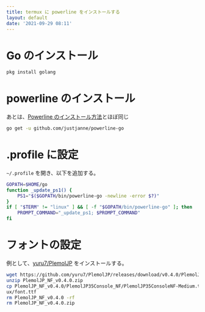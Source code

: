 ```yaml
---
title: termux に powerline をインストールする
layout: default
date: '2021-09-29 08:11'
---
```


# Go のインストール
```sh
pkg install golang
```

# powerline のインストール
あとは、[Powerline のインストール方法](/2021/09/29/powerline-termux.html)とほぼ同じ

```sh
go get -u github.com/justjanne/powerline-go
```

# .profile に設定
`~/.profile` を開き、以下を追加する。

```bash
GOPATH=$HOME/go
function _update_ps1() {
    PS1="$($GOPATH/bin/powerline-go -newline -error $?)"
}
if [ "$TERM" != "linux" ] && [ -f "$GOPATH/bin/powerline-go" ]; then
    PROMPT_COMMAND="_update_ps1; $PROMPT_COMMAND"
fi
```

# フォントの設定
例として、[yuru7/PlemolJP](https://github.com/yuru7/PlemolJP) をインストールする。

```bash
wget https://github.com/yuru7/PlemolJP/releases/download/v0.4.0/PlemolJP_NF_v0.4.0.zip
unzip PlemolJP_NF_v0.4.0.zip
cp PlemolJP_NF_v0.4.0/PlemolJP35Console_NF/PlemolJP35ConsoleNF-Medium.ttf $HOME/.term
ux/font.ttf
rm PlemolJP_NF_v0.4.0 -rf
rm PlemolJP_NF_v0.4.0.zip
```